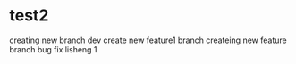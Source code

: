 # test2
creating new branch dev
create new feature1 branch
createing new feature branch
bug fix
lisheng 1
